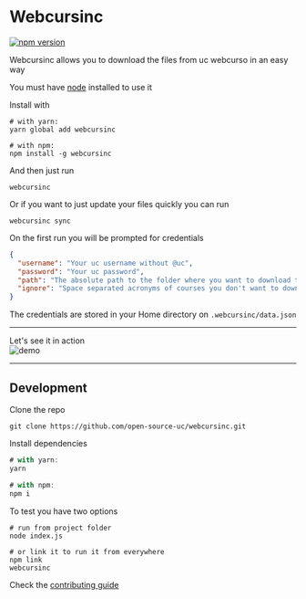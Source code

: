 # Webcursinc

[![npm version](https://badge.fury.io/js/webcursinc.svg)](https://badge.fury.io/js/webcursinc)

Webcursinc allows you to download the files from uc webcurso in an easy way

You must have [node](https://nodejs.org) installed to use it

Install with
```
# with yarn:
yarn global add webcursinc

# with npm:
npm install -g webcursinc
```

And then just run
```
webcursinc
```

Or if you want to just update your files quickly you can run
```
webcursinc sync
```

On the first run you will be prompted for credentials
```json
{
  "username": "Your uc username without @uc",
  "password": "Your uc password",
  "path": "The absolute path to the folder where you want to download the siding folders and files",
  "ignore": "Space separated acronyms of courses you don't want to download. Usefull for those who are assistants. (example: IIC2154 IIC1103)"
}
```
The credentials are stored in your Home directory on `.webcursinc/data.json`

***

Let's see it in action  
![demo](https://github.com/open-source-uc/webcursinc/blob/assets/demo.gif)

***

## Development

Clone the repo
```
git clone https://github.com/open-source-uc/webcursinc.git
```

Install dependencies
```js
# with yarn:
yarn

# with npm:
npm i
```

To test you have two options
```
# run from project folder
node index.js

# or link it to run it from everywhere
npm link
webcursinc
```

Check the [contributing guide](https://github.com/open-source-uc/webcursinc/blob/dev/CONTRIBUTING.md)
